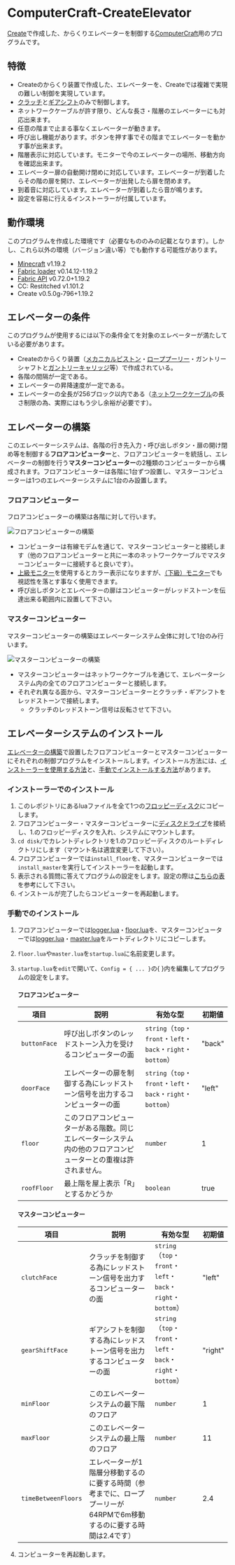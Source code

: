 # ComputerCraft-CreateElevator
[Create](https://www.curseforge.com/minecraft/mc-mods/create)で作成した、からくりエレベーターを制御する[ComputerCraft](https://www.curseforge.com/minecraft/mc-mods/cc-restitched)用のプログラムです。

## 特徴
- Createのからくり装置で作成した、エレベーターを、Createでは複雑で実現の難しい制御を実現しています。
- [クラッチ](https://create.fandom.com/wiki/Clutch)と[ギアシフト](https://create.fandom.com/wiki/Gearshift)のみで制御します。
- ネットワークケーブルが許す限り、どんな長さ・階層のエレベーターにも対応出来ます。
- 任意の階まで止まる事なくエレベーターが動きます。
- 呼び出し機能があります。ボタンを押す事でその階までエレベーターを動かす事が出来ます。
- 階層表示に対応しています。モニターで今のエレベーターの場所、移動方向を確認出来ます。
- エレベーター扉の自動開け閉めに対応しています。エレベーターが到着したらその階の扉を開け、エレベーターが出発したら扉を閉めます。
- 到着音に対応しています。エレベーターが到着したら音が鳴ります。
- 設定を容易に行えるインストーラーが付属しています。

## 動作環境
このプログラムを作成した環境です（必要なもののみの記載となります）。しかし、これら以外の環境（バージョン違い等）でも動作する可能性があります。

- [Minecraft](https://www.minecraft.net) v1.19.2
- [Fabric loader](https://fabricmc.net/) v0.14.12-1.19.2
- [Fabric API](https://www.curseforge.com/minecraft/mc-mods/fabric-api) v0.72.0+1.19.2
- CC: Restitched v1.101.2
- Create v0.5.0g-796+1.19.2

## エレベーターの条件
このプログラムが使用するには以下の条件全てを対象のエレベーターが満たしている必要があります。

- Createのからくり装置（[メカニカルピストン](https://create.fandom.com/wiki/Mechanical_Piston)・[ローププーリー](https://create.fandom.com/wiki/Rope_Pulley)・ガントリーシャフトと[ガントリーキャリッジ](https://create.fandom.com/wiki/Gantry_Carriage)等）で作成されている。
- 各階の間隔が一定である。
- エレベーターの昇降速度が一定である。
- エレベーターの全長が256ブロック以内である（[ネットワークケーブル](https://www.computercraft.info/wiki/Networking_Cable)の長さ制限の為、実際にはもう少し余裕が必要です）。

## エレベーターの構築
このエレベーターシステムは、各階の行き先入力・呼び出しボタン・扉の開け閉め等を制御する**フロアコンピューター**と、フロアコンピューターを統括し、エレベーターの制御を行う**マスターコンピューター**の2種類のコンピューターから構成されます。フロアコンピューターは各階に1台ずつ設置し、マスターコンピューターは1つのエレベーターシステムに1台のみ設置します。

### フロアコンピューター
フロアコンピューターの構築は各階に対して行います。

![フロアコンピューターの構築](README_images/フロアコンピューター構築.jpg)

- コンピューターは有線モデムを通じて、マスターコンピューターと接続します（他のフロアコンピューターと共に一本のネットワークケーブルでマスターコンピューターに接続すると良いです）。
- [上級モニター](https://www.computercraft.info/wiki/Advanced_Monitor)を使用するとカラー表示になりますが、[（下級）モニター](https://www.computercraft.info/wiki/Monitor)でも視認性を落とす事なく使用できます。
- 呼び出しボタンとエレベーターの扉はコンピューターがレッドストーンを伝達出来る範囲内に設置して下さい。

### マスターコンピューター
マスターコンピューターの構築はエレベーターシステム全体に対して1台のみ行います。

![マスターコンピューターの構築](README_images/マスターコンピューター構築.jpg)

- マスターコンピューターはネットワークケーブルを通じて、エレベーターシステム内の全てのフロアコンピューターと接続します。
- それぞれ異なる面から、マスターコンピューターとクラッチ・ギアシフトをレッドストーンで接続します。
  - クラッチのレッドストーン信号は反転させて下さい。

## エレベーターシステムのインストール
[エレベーターの構築](#エレベーターの構築)で設置したフロアコンピューターとマスターコンピューターにそれぞれの制御プログラムをインストールします。インストール方法には、[インストーラーを使用する方法](#インストーラーでのインストール)と、[手動でインストールする方法](#手動でのインストール)があります。

### インストーラーでのインストール
1. このレポジトリにあるluaファイルを全て1つの[フロッピーディスク](https://www.computercraft.info/wiki/Floppy_Disk)にコピーします。
2. フロアコンピューター・マスターコンピューターに[ディスクドライブ](https://www.computercraft.info/wiki/Disk_Drive)を接続し、1.のフロッピーディスクを入れ、システムにマウントします。
3. `cd disk/`でカレントディレクトリを1.のフロッピーディスクのルートディレクトリにします（マウント名は適宜変更して下さい）。
4. フロアコンピューターでは`install_floor`を、マスターコンピューターでは`install_master`を実行してインストーラーを起動します。
5. 表示される質問に答えてプログラムの設定をします。設定の際は[こちらの表](#手動でのインストール)を参考にして下さい。
6. インストールが完了したらコンピューターを再起動します。

### 手動でのインストール
1. フロアコンピューターでは[logger.lua](logger.lua)・[floor.lua](floor.lua)を、マスターコンピューターでは[logger.lua](logger.lua)・[master.lua](master.lua)をルートディレクトリにコピーします。
2. `floor.lua`や`master.lua`を`startup.lua`に名前変更します。
3. `startup.lua`を`edit`で開いて、`Config = { ... }`の{ }内を編集してプログラムの設定をします。

   #### フロアコンピューター
   | 項目 | 説明 | 有効な型 | 初期値 |
   | - | - | - | - |
   | `buttonFace` | 呼び出しボタンのレッドストーン入力を受けるコンピューターの面 | `string`（`top`・`front`・`left`・`back`・`right`・`bottom`） | "back" |
   | `doorFace` | エレベーターの扉を制御する為にレッドストーン信号を出力するコンピューターの面 | `string`（`top`・`front`・`left`・`back`・`right`・`bottom`） | "left" |
   | `floor` | このフロアコンピューターがある階数。同じエレベーターシステム内の他のフロアコンピューターとの重複は許されません。 | `number` | 1 |
   | `roofFloor` | 最上階を屋上表示「R」とするかどうか | `boolean` | true |

   #### マスターコンピューター
   | 項目 | 説明 | 有効な型 | 初期値 |
   | - | - | - | - |
   | `clutchFace` | クラッチを制御する為にレッドストーン信号を出力するコンピューターの面 | `string`（`top`・`front`・`left`・`back`・`right`・`bottom`） | "left" |
   | `gearShiftFace` | ギアシフトを制御する為にレッドストーン信号を出力するコンピューターの面 | `string`（`top`・`front`・`left`・`back`・`right`・`bottom`） | "right" |
   | `minFloor` | このエレベーターシステムの最下階のフロア | `number` | 1 |
   | `maxFloor` | このエレベーターシステムの最上階のフロア | `number` | 11 |
   | `timeBetweenFloors` | エレベーターが1階層分移動するのに要する時間（参考までに、ローププーリーが64RPMで6m移動するのに要する時間は2.4です） | `number` | 2.4 |

4. コンピューターを再起動します。
